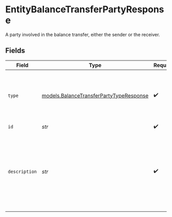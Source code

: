 # EntityBalanceTransferPartyResponse

A party involved in the balance transfer, either the sender or the receiver.


## Fields

| Field                                                                                                                            | Type                                                                                                                             | Required                                                                                                                         | Description                                                                                                                      | Example                                                                                                                          |
| -------------------------------------------------------------------------------------------------------------------------------- | -------------------------------------------------------------------------------------------------------------------------------- | -------------------------------------------------------------------------------------------------------------------------------- | -------------------------------------------------------------------------------------------------------------------------------- | -------------------------------------------------------------------------------------------------------------------------------- |
| `type`                                                                                                                           | [models.BalanceTransferPartyTypeResponse](../models/balancetransferpartytyperesponse.md)                                         | :heavy_check_mark:                                                                                                               | Defines the type of the party. At the moment, only `organization` is supported.                                                  | organization                                                                                                                     |
| `id`                                                                                                                             | *str*                                                                                                                            | :heavy_check_mark:                                                                                                               | N/A                                                                                                                              | org_1234567                                                                                                                      |
| `description`                                                                                                                    | *str*                                                                                                                            | :heavy_check_mark:                                                                                                               | The transfer description for the transfer party. This is the description that will appear in the financial reports of the party. | Invoice fee                                                                                                                      |